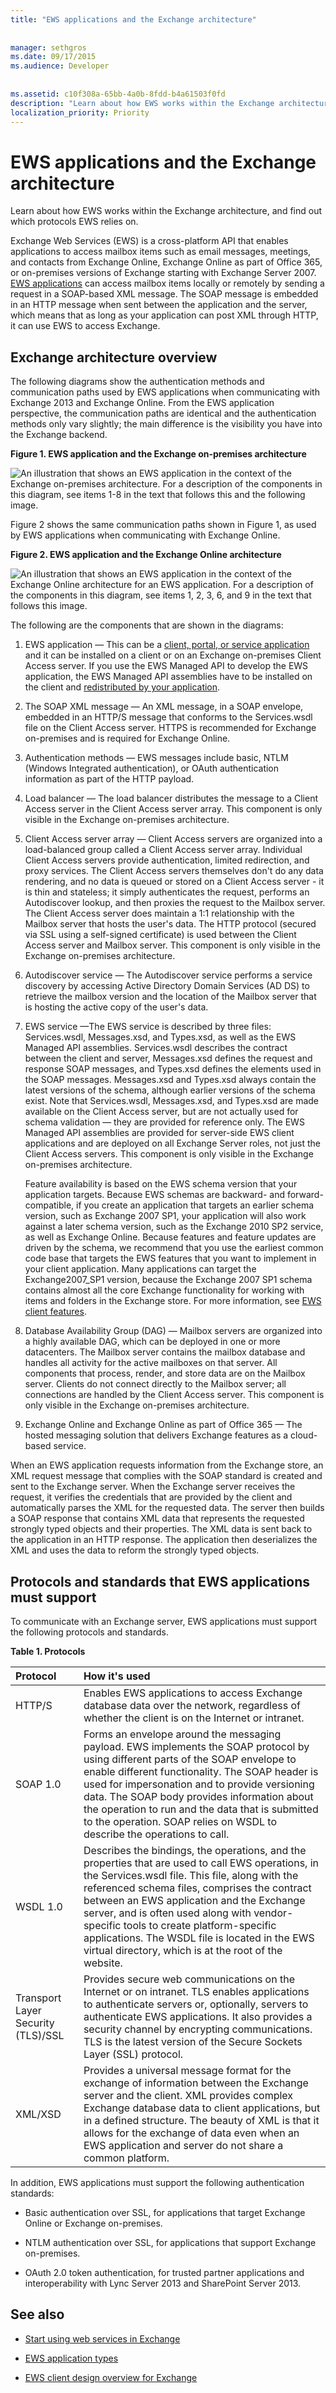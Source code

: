 ```yaml
---
title: "EWS applications and the Exchange architecture"
 
 
manager: sethgros
ms.date: 09/17/2015
ms.audience: Developer
 
 
ms.assetid: c10f308a-65bb-4a0b-8fdd-b4a61503f0fd
description: "Learn about how EWS works within the Exchange architecture, and find out which protocols EWS relies on."
localization_priority: Priority
---
```


# EWS applications and the Exchange architecture

Learn about how EWS works within the Exchange architecture, and find out which protocols EWS relies on.
  
Exchange Web Services (EWS) is a cross-platform API that enables applications to access mailbox items such as email messages, meetings, and contacts from Exchange Online, Exchange Online as part of Office 365, or on-premises versions of Exchange starting with Exchange Server 2007. [EWS applications](ews-application-types.md) can access mailbox items locally or remotely by sending a request in a SOAP-based XML message. The SOAP message is embedded in an HTTP message when sent between the application and the server, which means that as long as your application can post XML through HTTP, it can use EWS to access Exchange. 
  
## Exchange architecture overview
<a name="bk_techarch"> </a>

The following diagrams show the authentication methods and communication paths used by EWS applications when communicating with Exchange 2013 and Exchange Online. From the EWS application perspective, the communication paths are identical and the authentication methods only vary slightly; the main difference is the visibility you have into the Exchange backend.
  
**Figure 1. EWS application and the Exchange on-premises architecture**

![An illustration that shows an EWS application in the context of the Exchange on-premises architecture. For a description of the components in this diagram, see items 1-8 in the text that follows this and the following image.](media/Ex2013_ArchitecturesOverview.png)
  
Figure 2 shows the same communication paths shown in Figure 1, as used by EWS applications when communicating with Exchange Online.
  
**Figure 2. EWS application and the Exchange Online architecture**

![An illustration that shows an EWS application in the context of the Exchange Online architecture for an EWS application. For a description of the components in this diagram, see items 1, 2, 3, 6, and 9 in the text that follows this image.](media/Ex2013_Architectures_Online.png)
  
The following are the components that are shown in the diagrams:
  
1. EWS application — This can be a [client, portal, or service application](ews-application-types.md) and it can be installed on a client or on an Exchange on-premises Client Access server. If you use the EWS Managed API to develop the EWS application, the EWS Managed API assemblies have to be installed on the client and [redistributed by your application](redistribution-requirements-for-the-ews-managed-api.md).
    
2. The SOAP XML message — An XML message, in a SOAP envelope, embedded in an HTTP/S message that conforms to the Services.wsdl file on the Client Access server. HTTPS is recommended for Exchange on-premises and is required for Exchange Online. 
    
3. Authentication methods — EWS messages include basic, NTLM (Windows Integrated authentication), or OAuth authentication information as part of the HTTP payload. 
    
4. Load balancer — The load balancer distributes the message to a Client Access server in the Client Access server array. This component is only visible in the Exchange on-premises architecture.
    
5. Client Access server array — Client Access servers are organized into a load-balanced group called a Client Access server array. Individual Client Access servers provide authentication, limited redirection, and proxy services. The Client Access servers themselves don't do any data rendering, and no data is queued or stored on a Client Access server - it is thin and stateless; it simply authenticates the request, performs an Autodiscover lookup, and then proxies the request to the Mailbox server. The Client Access server does maintain a 1:1 relationship with the Mailbox server that hosts the user's data. The HTTP protocol (secured via SSL using a self-signed certificate) is used between the Client Access server and Mailbox server. This component is only visible in the Exchange on-premises architecture.
    
6. Autodiscover service — The Autodiscover service performs a service discovery by accessing Active Directory Domain Services (AD DS) to retrieve the mailbox version and the location of the Mailbox server that is hosting the active copy of the user's data.
    
7. EWS service —The EWS service is described by three files: Services.wsdl, Messages.xsd, and Types.xsd, as well as the EWS Managed API assemblies. Services.wsdl describes the contract between the client and server, Messages.xsd defines the request and response SOAP messages, and Types.xsd defines the elements used in the SOAP messages. Messages.xsd and Types.xsd always contain the latest versions of the schema, although earlier versions of the schema exist. Note that Services.wsdl, Messages.xsd, and Types.xsd are made available on the Client Access server, but are not actually used for schema validation — they are provided for reference only. The EWS Managed API assemblies are provided for server-side EWS client applications and are deployed on all Exchange Server roles, not just the Client Access servers. This component is only visible in the Exchange on-premises architecture.
    
    Feature availability is based on the EWS schema version that your application targets. Because EWS schemas are backward- and forward-compatible, if you create an application that targets an earlier schema version, such as Exchange 2007 SP1, your application will also work against a later schema version, such as the Exchange 2010 SP2 service, as well as Exchange Online. Because features and feature updates are driven by the schema, we recommend that you use the earliest common code base that targets the EWS features that you want to implement in your client application. Many applications can target the Exchange2007_SP1 version, because the Exchange 2007 SP1 schema contains almost all the core Exchange functionality for working with items and folders in the Exchange store. For more information, see [EWS client features](ews-client-design-overview-for-exchange.md#EWSFeatures).
    
8. Database Availability Group (DAG) — Mailbox servers are organized into a highly available DAG, which can be deployed in one or more datacenters. The Mailbox server contains the mailbox database and handles all activity for the active mailboxes on that server. All components that process, render, and store data are on the Mailbox server. Clients do not connect directly to the Mailbox server; all connections are handled by the Client Access server. This component is only visible in the Exchange on-premises architecture.
    
9. Exchange Online and Exchange Online as part of Office 365 — The hosted messaging solution that delivers Exchange features as a cloud-based service.
    
When an EWS application requests information from the Exchange store, an XML request message that complies with the SOAP standard is created and sent to the Exchange server. When the Exchange server receives the request, it verifies the credentials that are provided by the client and automatically parses the XML for the requested data. The server then builds a SOAP response that contains XML data that represents the requested strongly typed objects and their properties. The XML data is sent back to the application in an HTTP response. The application then deserializes the XML and uses the data to reform the strongly typed objects.
  
## Protocols and standards that EWS applications must support
<a name="bk_standards"> </a>

To communicate with an Exchange server, EWS applications must support the following protocols and standards.
  
**Table 1. Protocols**

|**Protocol**|**How it's used**|
|:-----|:-----|
|HTTP/S  <br/> |Enables EWS applications to access Exchange database data over the network, regardless of whether the client is on the Internet or intranet.  <br/> |
|SOAP 1.0  <br/> |Forms an envelope around the messaging payload. EWS implements the SOAP protocol by using different parts of the SOAP envelope to enable different functionality. The SOAP header is used for impersonation and to provide versioning data. The SOAP body provides information about the operation to run and the data that is submitted to the operation. SOAP relies on WSDL to describe the operations to call.  <br/> |
|WSDL 1.0  <br/> |Describes the bindings, the operations, and the properties that are used to call EWS operations, in the Services.wsdl file. This file, along with the referenced schema files, comprises the contract between an EWS application and the Exchange server, and is often used along with vendor-specific tools to create platform-specific applications. The WSDL file is located in the EWS virtual directory, which is at the root of the website.  <br/> |
|Transport Layer Security (TLS)/SSL  <br/> |Provides secure web communications on the Internet or on intranet. TLS enables applications to authenticate servers or, optionally, servers to authenticate EWS applications. It also provides a security channel by encrypting communications. TLS is the latest version of the Secure Sockets Layer (SSL) protocol.  <br/> |
|XML/XSD  <br/> |Provides a universal message format for the exchange of information between the Exchange server and the client. XML provides complex Exchange database data to client applications, but in a defined structure. The beauty of XML is that it allows for the exchange of data even when an EWS application and server do not share a common platform.  <br/> |
   
In addition, EWS applications must support the following authentication standards:
  
- Basic authentication over SSL, for applications that target Exchange Online or Exchange on-premises.
    
- NTLM authentication over SSL, for applications that support Exchange on-premises.
    
- OAuth 2.0 token authentication, for trusted partner applications and interoperability with Lync Server 2013 and SharePoint Server 2013.
    
## See also


- [Start using web services in Exchange](start-using-web-services-in-exchange.md)
    
- [EWS application types](ews-application-types.md)
    
- [EWS client design overview for Exchange](ews-client-design-overview-for-exchange.md)
    

